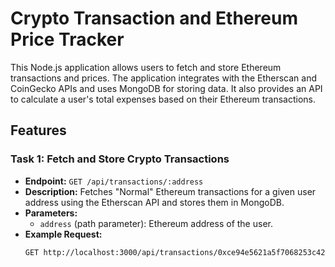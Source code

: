 # Crypto Transaction and Ethereum Price Tracker

This Node.js application allows users to fetch and store Ethereum transactions and prices. The application integrates with the Etherscan and CoinGecko APIs and uses MongoDB for storing data. It also provides an API to calculate a user's total expenses based on their Ethereum transactions.

## Features

### Task 1: Fetch and Store Crypto Transactions
- **Endpoint:** `GET /api/transactions/:address`
- **Description:** Fetches "Normal" Ethereum transactions for a given user address using the Etherscan API and stores them in MongoDB.
- **Parameters:**
  - `address` (path parameter): Ethereum address of the user.
- **Example Request:**
  ```bash
  GET http://localhost:3000/api/transactions/0xce94e5621a5f7068253c42558c147480f38b5e0d
